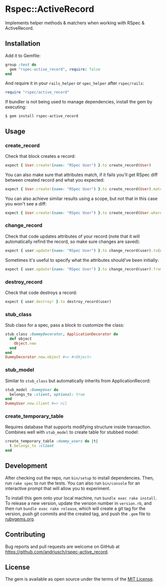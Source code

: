 # Rspec::ActiveRecord

Implements helper methods & matchers when working with RSpec & ActiveRecord.

## Installation

Add it to Gemfile:

```ruby
group :test do
  gem "rspec-active_record", require: false
end
```

And require it in your `rails_helper` or `spec_helper` after `rspec/rails`:

```ruby
require "rspec/active_record"
```

If bundler is not being used to manage dependencies, install the gem by executing:

    $ gem install rspec-active_record

## Usage

### create_record

Check that block creates a record:

```ruby
expect { User.create!(name: "RSpec User") }.to create_record(User)
```

You can also make sure that attributes match, if it fails you'll get RSpec diff between created record and what you expected:

```ruby
expect { User.create!(name: "RSpec User") }.to create_record(User).matching(name: "RSpec User")
```    

You can also achieve similar results using a scope, but not that in this case you won't see a diff:

```ruby
expect { User.create!(name: "RSpec User") }.to create_record(User.where(name: "RSpec User"))
```

### change_record

Check that code updates attributes of your record (note that it will automatically refind the record, so make sure changes are saved):
```ruby
expect { user.update!(name: "RSpec User") }.to change_record(user).to(name: "RSpec User")
```

Sometimes it's useful to specify what the attributes should've been initially:
```ruby
expect { user.update!(name: "RSpec User") }.to change_record(user).from(name: "Initial Name")
```

### destroy_record

Check that code destroys a record:
```ruby
expect { user.destroy! }.to destroy_record(user)
```

### stub_class

Stub class for a spec, pass a block to customize the class:

```ruby
stub_class :DummyDecorator, ApplicationDecorator do
  def object
    Object.new
  end
end
DummyDecorator.new.object #=> #<Object>
```

### stub_model

Similar to `stub_class` but automatically inherits from ApplicationRecord:


```ruby
stub_model :DummyUser do
  belongs_to :client, optional: true
end
DummyUser.new.client #=> nil
```

### create_temporary_table

Requires database that supports modifying structure inside transaction. Combines well with `stub_model` to create table for stubbed model:

```ruby
create_temporary_table :dummy_users do |t|
  t.belongs_to :client
end
```

## Development

After checking out the repo, run `bin/setup` to install dependencies. Then, run `rake spec` to run the tests. You can also run `bin/console` for an interactive prompt that will allow you to experiment.

To install this gem onto your local machine, run `bundle exec rake install`. To release a new version, update the version number in `version.rb`, and then run `bundle exec rake release`, which will create a git tag for the version, push git commits and the created tag, and push the `.gem` file to [rubygems.org](https://rubygems.org).

## Contributing

Bug reports and pull requests are welcome on GitHub at https://github.com/andriusch/rspec-active_record.

## License

The gem is available as open source under the terms of the [MIT License](https://opensource.org/licenses/MIT).

